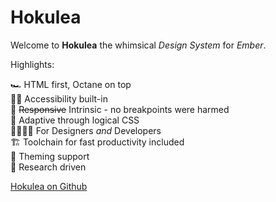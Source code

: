 # Hokulea

Welcome to **Hokulea** the whimsical _Design System_ for _Ember_.

Highlights:

🏎 HTML first, Octane on top<br>
🧑‍🦽 Accessibility built-in<br>
📐 ~~Responsive~~ Intrinsic - no breakpoints were harmed<br>
🌿 Adaptive through logical CSS<br>
🧑‍🎨🧑‍💻 For Designers _and_ Developers<br>
🏗 Toolchain for fast productivity included<br>
🎨 Theming support<br>
🧪 Research driven<br>

[Hokulea on Github](https://github.com/hokulea/hokulea)
